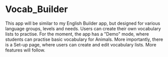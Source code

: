 # Vocab_Builder
This app will be similar to my English Builder app, but designed for various language groups, levels and needs. Users can create their own vocabulary lists to practise. For the moment, the app has a "Demo" mode, where students can practise basic vocabulary for Animals. More importantly, there is a Set-up page, where users can create and edit vocabulary lists. More features will follow.
